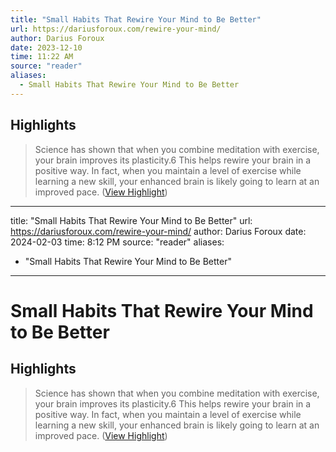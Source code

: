 ```yaml
---
title: "Small Habits That Rewire Your Mind to Be Better"
url: https://dariusforoux.com/rewire-your-mind/
author: Darius Foroux
date: 2023-12-10
time: 11:22 AM
source: "reader"
aliases:
  - Small Habits That Rewire Your Mind to Be Better
---
```

## Highlights
> Science has shown that when you combine meditation with exercise, your brain improves its plasticity.6
> This helps rewire your brain in a positive way. In fact, when you maintain a level of exercise while learning a new skill, your enhanced brain is likely going to learn at an improved pace. ([View Highlight](https://read.readwise.io/read/01hfabj98vy24g3db31jmzg210))

---
title: "Small Habits That Rewire Your Mind to Be Better"
url: https://dariusforoux.com/rewire-your-mind/
author: Darius Foroux
date: 2024-02-03
time: 8:12 PM
source: "reader"
aliases:
  - "Small Habits That Rewire Your Mind to Be Better"
---
# Small Habits That Rewire Your Mind to Be Better

## Highlights
> Science has shown that when you combine meditation with exercise, your brain improves its plasticity.6
> This helps rewire your brain in a positive way. In fact, when you maintain a level of exercise while learning a new skill, your enhanced brain is likely going to learn at an improved pace. ([View Highlight](https://read.readwise.io/read/01hfabj98vy24g3db31jmzg210))

